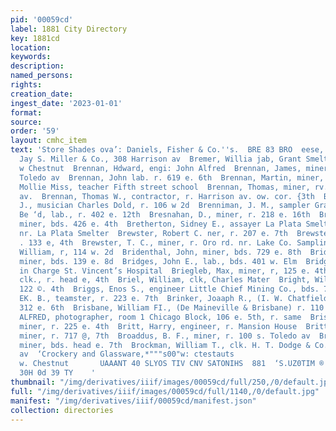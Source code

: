 ```yaml
---
pid: '00059cd'
label: 1881 City Directory
key: 1881cd
location: 
keywords: 
description: 
named_persons: 
rights: 
creation_date: 
ingest_date: '2023-01-01'
format: 
source: 
order: '59'
layout: cmhc_item
text: 'Store Shades ova’: Daniels, Fisher & Co.''s.  BRE 83 BRO  eese, Lafe 13., clk.
  Jay S. Miller & Co., 308 Harrison av  Bremer, Willia jab, Grant Smelter, bds 520
  w Chestnut  Brennan, Hdward, engi: John Alfred  Brennan, James, miner, r. 140 8.
  Toledo av  Brennan, John lab. r. 619 e. 6th  Brennan, Martin, miner, r. 531 0. 4th  Brennan,
  Mollie Miss, teacher Fifth street school  Brennan, Thomas, miner, rv. 140 s. Toledo
  av.  Brennan, Thomas W., contractor, r. Harrison av. ow. cor. {3th  Brennan, William
  J., musician Charles Dold, r. 106 w 2d  Brenniman, J. M., sampler Grant Smeiter  Brentano,
  Be ‘d, lab., r. 402 e. 12th  Bresnahan, D., miner, r. 218 e. 16th  Bresnahan, Michael,
  miner, bds. 426 e. 4th  Bretherton, Sidney E., assayer La Plata Smelter, r. Chestnat,
  nr. La Plata Smelter  Brewster, Robert C. ner, r. 207 e. 7th  Brewster, R. J. Mr:
  . 133 e, 4th  Brewster, T. C., miner, r. Oro rd. nr. Lake Co. Sampling Works  Brewster,
  William, r, 114 w. 2d  Bridenthal, John, miner, bds. 729 e. 8th  Bridenthall, Robert,
  miner, bds. 139 e. 8d  Bridges, John E., lab., bds. 401 w. Elm  Bridget, Mary, Sister
  in Charge St. Vincent’s Hospital  Briegleb, Max, miner, r, 125 e. 4th  Briel, Julius,
  clk., r. head e, 4th  Briel, William, clk, Charles Mater  Bright, William H., r.
  122 ©. 4th  Briggs, Enos S., engineer Little Chief Mining Co., bds. 720 e. 7th  Briggs,
  EK. B., teamster, r. 223 e. 7th  Brinker, Joaaph R., (I. W. Chatfield & Co.) r.
  312 e. 6th  Brisbane, William FI., (De Maineville & Brisbane) r. 110 e 2d  BRISBOIS,
  ALFRED, photographer, room 1 Chicago Block, 106 e. 5th, r. same  Brishtin, Coye,
  miner, r. 225 e. 4th  Britt, Harry, engineer, r. Mansion House  Britt, William J.,
  miner, r. 717 @, 7th  Broaddus, B. F., miner, r. 100 s. Toledo av  Brocker, Christian,
  miner, bds. head e. 7th  Brockman, William T., clk. H. T. Dodge & Co., r. 408 Harrison
  av  ‘Crockery and Glassware,*"""s00"w: ctestauts                                  1054
  w. Chestnut       UAAANT 40 SLYOS TIV CNV SATONIHS  881  ‘S.UZ0TIM ® SWYITIIM           “e9F]
  30H 0d 39 TY    '
thumbnail: "/img/derivatives/iiif/images/00059cd/full/250,/0/default.jpg"
full: "/img/derivatives/iiif/images/00059cd/full/1140,/0/default.jpg"
manifest: "/img/derivatives/iiif/00059cd/manifest.json"
collection: directories
---
```


